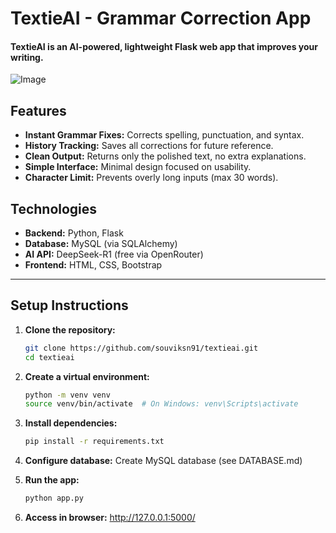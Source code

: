 # TextieAI - Grammar Correction App
#### TextieAI is an AI-powered, lightweight Flask web app that improves your writing. 

![Image](https://github.com/user-attachments/assets/1f28d7cd-4fec-40c9-aa0b-d429f3330a4b)

## Features
- **Instant Grammar Fixes:** Corrects spelling, punctuation, and syntax.
- **History Tracking:** Saves all corrections for future reference.
- **Clean Output:** Returns only the polished text, no extra explanations.
- **Simple Interface:** Minimal design focused on usability.
- **Character Limit:** Prevents overly long inputs (max 30 words).


## Technologies
- **Backend:** Python, Flask
- **Database:** MySQL (via SQLAlchemy)
- **AI API:** DeepSeek-R1 (free via OpenRouter)
- **Frontend:** HTML, CSS, Bootstrap

<hr>

## Setup Instructions
1. **Clone the repository:**
   ```bash
   git clone https://github.com/souviksn91/textieai.git
   cd textieai
   ```

2. **Create a virtual environment:**
   ```bash
   python -m venv venv
   source venv/bin/activate  # On Windows: venv\Scripts\activate
   ```

3. **Install dependencies:**
   ```bash
   pip install -r requirements.txt
   ```

4. **Configure database:**
    Create MySQL database (see DATABASE.md)

5. **Run the app:**
   ```bash
   python app.py
   ```
6. **Access in browser:**
   http://127.0.0.1:5000/



